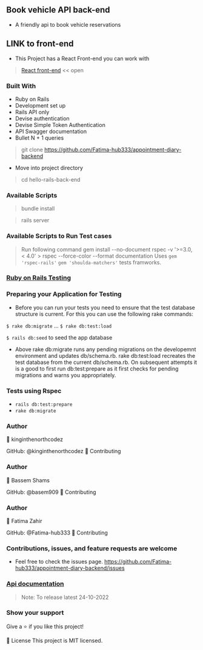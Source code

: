 ## Book vehicle API back-end

- A friendly api to book vehicle reservations

## LINK to front-end
- This Project has a React Front-end you can work with
 > [React front-end](https://github.com/Fatima-hub333/appointment-diary-front-end) << open

### Built With

- Ruby on Rails
- Development set up
- Rails API only
- Devise authentication
- Devise Simple Token Authentication
- API Swagger documentation
- Bullet  N + 1 queries

> git clone <https://github.com/Fatima-hub333/appointment-diary-backend>

- Move into project directory

> cd hello-rails-back-end

### Available Scripts

> bundle install

> rails server

### Available Scripts to Run Test cases

> Run following command gem install --no-document rspec -v '>=3.0, < 4.0' > rspec --force-color --format documentation
> Uses `gem 'rspec-rails'` `gem 'shoulda-matchers'` tests framworks.

### [Ruby on Rails Testing](https://guides.rubyonrails.org/v2.3/testing.html)

### Preparing your Application for Testing

- Before you can run your tests you need to ensure that the test database structure is current. For this you can use the following rake commands:

`$ rake db:migrate`
...
`$ rake db:test:load`

``` $ rails db:seed ``` to seed the app database

- Above rake db:migrate runs any pending migrations on the developemnt environment and updates db/schema.rb. rake db:test:load recreates the test database from the current db/schema.rb. On subsequent attempts it is a good to first run db:test:prepare as it first checks for pending migrations and warns you appropriately.

### Tests using Rspec

- `rails db:test:prepare`
- `rake db:migrate`

### Author

👤 kinginthenorthcodez

GitHub: @kinginthenorthcodez
🤝 Contributing

### Author

👤 Bassem Shams

GitHub: @basem909
🤝 Contributing

### Author

👤 Fatima Zahir

GitHub: @Fatima-hub333
🤝 Contributing

### Contributions, issues, and feature requests are welcome

- Feel free to check the issues page.
 <https://github.com/Fatima-hub333/appointment-diary-backend/issues>

### [Api documentation]()

> Note: To release latest 24-10-2022

### Show your support

Give a ⭐️ if you like this project!

📝 License
This project is MIT licensed.
